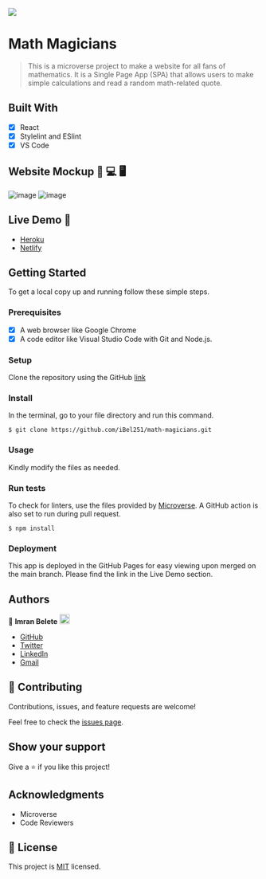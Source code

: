 ![](https://img.shields.io/badge/Microverse-blueviolet)

# Math Magicians

> This is a microverse project to make a website for all fans of mathematics. It is a Single Page App (SPA) that allows users to make simple calculations and read a random math-related quote.


## Built With

- [x] React
- [x] Stylelint and ESlint
- [x] VS Code

## Website Mockup 📱 💻 🖥️
![image](https://user-images.githubusercontent.com/93576145/171662533-5dd41478-44dd-494b-8919-00f560d9c141.png)
![image](https://user-images.githubusercontent.com/93576145/171662608-078e4514-4871-4259-ab02-6d691dba4d18.png)



## Live Demo 🔗
- [Heroku](https://imran-mathapp.herokuapp.com/)
- [Netlify](https://math-magicianscom.netlify.app/)

## Getting Started

To get a local copy up and running follow these simple steps.

### Prerequisites

- [x] A web browser like Google Chrome
- [x] A code editor like Visual Studio Code with Git and Node.js.

### Setup

Clone the repository using the GitHub [link](https://github.com/iBel251/math-magicians.git)

### Install

In the terminal, go to your file directory and run this command.

```
$ git clone https://github.com/iBel251/math-magicians.git
```

### Usage

Kindly modify the files as needed.

### Run tests

To check for linters, use the files provided by [Microverse](https://github.com/microverseinc/linters-config). A GitHub action is also set to run during pull request.
```
$ npm install
```

### Deployment

This app is deployed in the GitHub Pages for easy viewing upon merged on the main branch.
Please find the link in the Live Demo section.


## Authors

👤 **Imran Belete** <img src="https://emojis.slackmojis.com/emojis/images/1531849430/4246/blob-sunglasses.gif?1531849430" width="20"/>

  - [GitHub](https://github.com/iBel251)
  - [Twitter](https://twitter.com/ImranBel251)
  - [LinkedIn](https://www.linkedin.com/in/imran-belete/)
  - [Gmail](mailto:ibbimran7@gmail.com)

## 🤝 Contributing

Contributions, issues, and feature requests are welcome!

Feel free to check the [issues page](https://github.com/iBel251/math-magicians/issues).

## Show your support

Give a ⭐️ if you like this project!

## Acknowledgments

- Microverse
- Code Reviewers

## 📝 License

This project is [MIT](./MIT.md) licensed.

